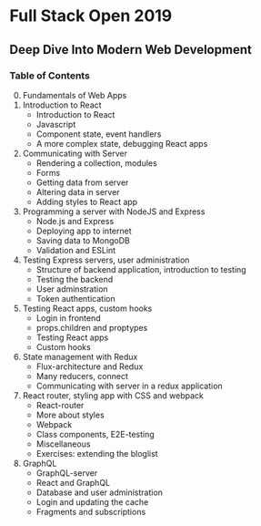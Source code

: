 # Full Stack Open 2019
## Deep Dive Into Modern Web Development

### Table of Contents
0. Fundamentals of Web Apps
1. Introduction to React
    * Introduction to React
    * Javascript
    * Component state, event handlers
    * A more complex state, debugging React apps
2. Communicating with Server
    * Rendering a collection, modules
    * Forms
    * Getting data from server
    * Altering data in server
    * Adding styles to React app
3. Programming a server with NodeJS and Express
    * Node.js and Express
    * Deploying app to internet
    * Saving data to MongoDB
    * Validation and ESLint
4. Testing Express servers, user administration
    * Structure of backend application, introduction to testing
    * Testing the backend
    * User adminstration
    * Token authentication
5. Testing React apps, custom hooks
    * Login in frontend
    * props.children and proptypes
    * Testing React apps
    * Custom hooks
6. State management with Redux
    * Flux-architecture and Redux
    * Many reducers, connect
    * Communicating with server in a redux application
7. React router, styling app with CSS and webpack
    * React-router
    * More about styles
    * Webpack
    * Class components, E2E-testing
    * Miscellaneous
    * Exercises: extending the bloglist
8. GraphQL
    * GraphQL-server
    * React and GraphQL
    * Database and user administration
    * Login and updating the cache
    * Fragments and subscriptions